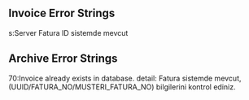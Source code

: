## Invoice Error Strings
s:Server Fatura ID sistemde mevcut

## Archive Error Strings
70:Invoice already exists in database. detail: Fatura sistemde mevcut, (UUID/FATURA_NO/MUSTERI_FATURA_NO) bilgilerini kontrol ediniz.
